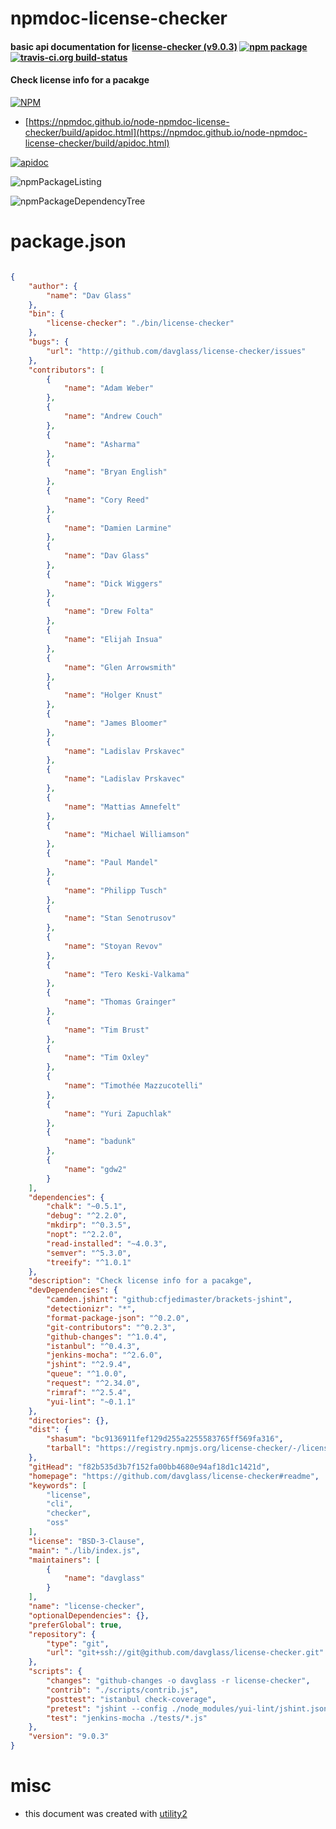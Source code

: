 # npmdoc-license-checker

#### basic api documentation for  [license-checker (v9.0.3)](https://github.com/davglass/license-checker#readme)  [![npm package](https://img.shields.io/npm/v/npmdoc-license-checker.svg?style=flat-square)](https://www.npmjs.org/package/npmdoc-license-checker) [![travis-ci.org build-status](https://api.travis-ci.org/npmdoc/node-npmdoc-license-checker.svg)](https://travis-ci.org/npmdoc/node-npmdoc-license-checker)

#### Check license info for a pacakge

[![NPM](https://nodei.co/npm/license-checker.png?downloads=true&downloadRank=true&stars=true)](https://www.npmjs.com/package/license-checker)

- [https://npmdoc.github.io/node-npmdoc-license-checker/build/apidoc.html](https://npmdoc.github.io/node-npmdoc-license-checker/build/apidoc.html)

[![apidoc](https://npmdoc.github.io/node-npmdoc-license-checker/build/screenCapture.buildCi.browser.%252Ftmp%252Fbuild%252Fapidoc.html.png)](https://npmdoc.github.io/node-npmdoc-license-checker/build/apidoc.html)

![npmPackageListing](https://npmdoc.github.io/node-npmdoc-license-checker/build/screenCapture.npmPackageListing.svg)

![npmPackageDependencyTree](https://npmdoc.github.io/node-npmdoc-license-checker/build/screenCapture.npmPackageDependencyTree.svg)



# package.json

```json

{
    "author": {
        "name": "Dav Glass"
    },
    "bin": {
        "license-checker": "./bin/license-checker"
    },
    "bugs": {
        "url": "http://github.com/davglass/license-checker/issues"
    },
    "contributors": [
        {
            "name": "Adam Weber"
        },
        {
            "name": "Andrew Couch"
        },
        {
            "name": "Asharma"
        },
        {
            "name": "Bryan English"
        },
        {
            "name": "Cory Reed"
        },
        {
            "name": "Damien Larmine"
        },
        {
            "name": "Dav Glass"
        },
        {
            "name": "Dick Wiggers"
        },
        {
            "name": "Drew Folta"
        },
        {
            "name": "Elijah Insua"
        },
        {
            "name": "Glen Arrowsmith"
        },
        {
            "name": "Holger Knust"
        },
        {
            "name": "James Bloomer"
        },
        {
            "name": "Ladislav Prskavec"
        },
        {
            "name": "Ladislav Prskavec"
        },
        {
            "name": "Mattias Amnefelt"
        },
        {
            "name": "Michael Williamson"
        },
        {
            "name": "Paul Mandel"
        },
        {
            "name": "Philipp Tusch"
        },
        {
            "name": "Stan Senotrusov"
        },
        {
            "name": "Stoyan Revov"
        },
        {
            "name": "Tero Keski-Valkama"
        },
        {
            "name": "Thomas Grainger"
        },
        {
            "name": "Tim Brust"
        },
        {
            "name": "Tim Oxley"
        },
        {
            "name": "Timothée Mazzucotelli"
        },
        {
            "name": "Yuri Zapuchlak"
        },
        {
            "name": "badunk"
        },
        {
            "name": "gdw2"
        }
    ],
    "dependencies": {
        "chalk": "~0.5.1",
        "debug": "^2.2.0",
        "mkdirp": "^0.3.5",
        "nopt": "^2.2.0",
        "read-installed": "~4.0.3",
        "semver": "^5.3.0",
        "treeify": "^1.0.1"
    },
    "description": "Check license info for a pacakge",
    "devDependencies": {
        "camden.jshint": "github:cfjedimaster/brackets-jshint",
        "detectionizr": "*",
        "format-package-json": "^0.2.0",
        "git-contributors": "^0.2.3",
        "github-changes": "^1.0.4",
        "istanbul": "^0.4.3",
        "jenkins-mocha": "^2.6.0",
        "jshint": "^2.9.4",
        "queue": "^1.0.0",
        "request": "^2.34.0",
        "rimraf": "^2.5.4",
        "yui-lint": "~0.1.1"
    },
    "directories": {},
    "dist": {
        "shasum": "bc9136911fef129d255a2255583765ff569fa316",
        "tarball": "https://registry.npmjs.org/license-checker/-/license-checker-9.0.3.tgz"
    },
    "gitHead": "f82b535d3b7f152fa00bb4680e94af18d1c1421d",
    "homepage": "https://github.com/davglass/license-checker#readme",
    "keywords": [
        "license",
        "cli",
        "checker",
        "oss"
    ],
    "license": "BSD-3-Clause",
    "main": "./lib/index.js",
    "maintainers": [
        {
            "name": "davglass"
        }
    ],
    "name": "license-checker",
    "optionalDependencies": {},
    "preferGlobal": true,
    "repository": {
        "type": "git",
        "url": "git+ssh://git@github.com/davglass/license-checker.git"
    },
    "scripts": {
        "changes": "github-changes -o davglass -r license-checker",
        "contrib": "./scripts/contrib.js",
        "posttest": "istanbul check-coverage",
        "pretest": "jshint --config ./node_modules/yui-lint/jshint.json ./lib/",
        "test": "jenkins-mocha ./tests/*.js"
    },
    "version": "9.0.3"
}
```



# misc
- this document was created with [utility2](https://github.com/kaizhu256/node-utility2)
